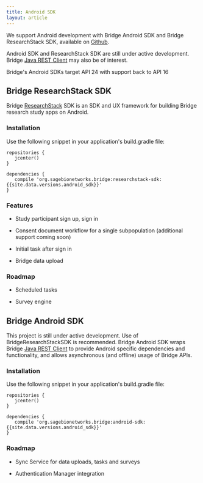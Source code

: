 ```yaml
---
title: Android SDK
layout: article
---
```


<div class="ui positive message">
    <p>
    	We support Android development with Bridge Android SDK and Bridge ResearchStack SDK, available on <a href="https://github.com/Sage-Bionetworks/BridgeAndroidSDK">Github</a>.
    </p>
    <p>
    	Android SDK and ResearchStack SDK are still under active development. Bridge <a href="/articles/java.html">Java REST Client</a> may also be of interest.
    </p>
</div>

Bridge's Android SDKs target API 24 with support back to API 16

## Bridge ResearchStack SDK
 
Bridge <a href="https://github.com/ResearchStack/ResearchStack">ResearchStack</a> SDK is an SDK and UX framework for building Bridge research study apps on Android.

### Installation
Use the following snippet in your application's build.gradle file:

``` 
repositories {  
   jcenter()  
}

dependencies {  
   compile 'org.sagebionetworks.bridge:researchstack-sdk:{{site.data.versions.android_sdk}}'
}
```

### Features

* Study participant sign up, sign in

* Consent document workflow for a single subpopulation (additional support coming soon)

* Initial task after sign in

* Bridge data upload

### Roadmap

* Scheduled tasks

* Survey engine

## Bridge Android SDK

This project is still under active development. Use of BridgeResearchStackSDK is recommended. Bridge Android SDK wraps Bridge <a href="/articles/java.html">Java REST Client</a> to provide Android specific dependencies and functionality, and allows asynchronous (and offline) usage of Bridge APIs.

### Installation
Use the following snippet in your application's build.gradle file:

``` 
repositories {  
   jcenter()  
}

dependencies {  
   compile 'org.sagebionetworks.bridge:android-sdk:{{site.data.versions.android_sdk}}'
}
```

### Roadmap

* Sync Service for data uploads, tasks and surveys

* Authentication Manager integration
